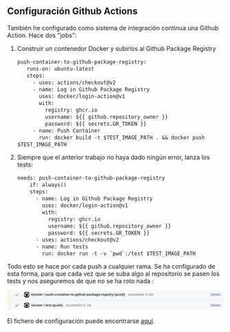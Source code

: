 ## Configuración Github Actions

También he configurado como sistema de integración continua una Github Action. Hace dos "jobs":

1. Construir un contenedor Docker y subirlos al Github Package Registry
    
    ``` 
    push-container-to-github-package-registry:
       runs-on: ubuntu-latest
       steps:
         - uses: actions/checkout@v2
         - name: Log in Github Package Registry
           uses: docker/login-action@v1
           with:
             registry: ghcr.io
             username: ${{ github.repository_owner }}
             password: ${{ secrets.GR_TOKEN }}
         - name: Push Container
           run: docker build -t $TEST_IMAGE_PATH . && docker push $TEST_IMAGE_PATH
    ```

2. Siempre que el anterior trabajo no haya dado ningún error, lanza los tests:
    
    ```
    needs: push-container-to-github-package-registry
        if: always()
        steps:
          - name: Log in Github Package Registry
            uses: docker/login-action@v1
            with:
              registry: ghcr.io
              username: ${{ github.repository_owner }}
              password: ${{ secrets.GR_TOKEN }}
          - uses: actions/checkout@v2
          - name: Run tests
            run: docker run -t -v `pwd`:/test $TEST_IMAGE_PATH
    ```

Todo esto se hace por cada push a cualquier rama. Se ha configurado de esta forma, para que cada vez que se suba algo
al repositorio se pasen los tests y nos aseguremos de que no se ha roto nada :

![push_docker](img/push_tests.png)

El fichero de configuración puede encontrarse [aquí](https://github.com/cecimerelo/VizYourData/blob/main/.github/workflows/run_test.yml#L15).

